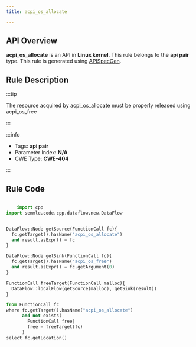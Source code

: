 ```yaml
---
title: acpi_os_allocate

---
```



## API Overview
**acpi_os_allocate** is an API in **Linux kernel**. This rule belongs to the **api pair** type. This rule is generated using [APISpecGen](../../tools/APISpecGen).
## Rule Description

:::tip

The resource acquired by acpi_os_allocate must be properly released using acpi_os_free

:::

:::info

- Tags: **api pair**
- Parameter Index: **N/A**
- CWE Type: **CWE-404**

:::

## Rule Code
```python

    import cpp
import semmle.code.cpp.dataflow.new.DataFlow


DataFlow::Node getSource(FunctionCall fc){
  fc.getTarget().hasName("acpi_os_allocate")
  and result.asExpr() = fc
}

DataFlow::Node getSink(FunctionCall fc){
  fc.getTarget().hasName("acpi_os_free")
  and result.asExpr() = fc.getArgument(0)
}

FunctionCall freeTarget(FunctionCall malloc){
  DataFlow::localFlow(getSource(malloc), getSink(result))
}

from FunctionCall fc
where fc.getTarget().hasName("acpi_os_allocate")
      and not exists(
        FunctionCall free| 
        free = freeTarget(fc)
      )
select fc.getLocation()

    
```